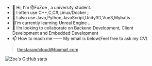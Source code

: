 ﻿- 👋 Hi, I'm @FuZoe , a university student.
- 👀 I often use C++,C,C#,Linux/Docker ;
- 👀 I also use Java,Python,JavaScript,Unity3D,Vue3,Mybatis ...
- 🌱I’m currently learning Unreal Engine  ...
- 💞️ I’m looking to collaborate on Backend Development, Client Development and Embedded Development
- 📫 How to reach me —— My email is below(Feel free to ask my CV)

>  thestarandcloud@foxmail.com

![Zoe's GitHub stats](https://github-readme-stats.vercel.app/api?username=fuzoe&show_icons=true&theme=tokyonight)

